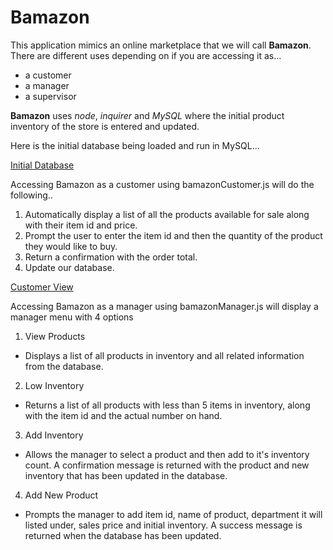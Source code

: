 # Bamazon

This application mimics an online marketplace that we will call **Bamazon**.  
There are different uses depending on if you are accessing it as...

+ a customer
+ a manager
+ a supervisor

**Bamazon** uses *node*, *inquirer* and *MySQL* where the initial product inventory of the store is entered and updated.

Here is the initial database being loaded and run in MySQL...

[Initial Database](https://www.screencast.com/t/t5woaWcyrq0a)

Accessing Bamazon as a customer using bamazonCustomer.js will do the following..

1. Automatically display a list of all the products available for sale along with their item id and price.
2. Prompt the user to enter the item id and then the quantity of the product they would like to buy.  
3. Return a confirmation with the order total.
4. Update our database.
   
[Customer View](https://www.screencast.com/t/QlSpvEU0bP3)

Accessing Bamazon as a manager using bamazonManager.js will display a manager menu with 4 options

1. View Products
  + Displays a list of all products in inventory and all related information from the database.

2. Low Inventory
  + Returns a list of all products with less than 5 items in inventory, along with the item id and the actual number on hand.

3. Add Inventory
  + Allows the manager to select a product and then add to it's inventory count. A confirmation message is returned with the product and new inventory that has been updated in the database.

4. Add New Product
  + Prompts the manager to add item id, name of product, department it will listed under, sales price and initial inventory. A success message is returned when the database has been updated.










